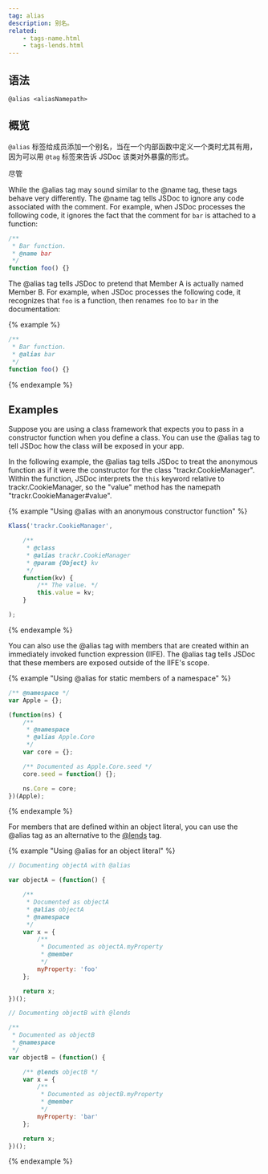 ```yaml
---
tag: alias
description: 别名。
related:
    - tags-name.html
    - tags-lends.html
---
```


## 语法

`@alias <aliasNamepath>`


## 概览

`@alias` 标签给成员添加一个别名，当在一个内部函数中定义一个类时尤其有用，因为可以用 `@tag` 标签来告诉 JSDoc 该类对外暴露的形式。

尽管

While the @alias tag may sound similar to the @name tag, these tags behave very differently. The
@name tag tells JSDoc to ignore any code associated with the comment. For example, when JSDoc
processes the following code, it ignores the fact that the comment for `bar` is attached to a
function:

```js
/**
 * Bar function.
 * @name bar
 */
function foo() {}
```

The @alias tag tells JSDoc to pretend that Member A is actually named Member B. For example, when
JSDoc processes the following code, it recognizes that `foo` is a function, then renames `foo` to
`bar` in the documentation:

{% example %}

```js
/**
 * Bar function.
 * @alias bar
 */
function foo() {}
```
{% endexample %}

## Examples

Suppose you are using a class framework that expects you to pass in a constructor function when you
define a class. You can use the @alias tag to tell JSDoc how the class will be exposed in your app.

In the following example, the @alias tag tells JSDoc to treat the anonymous function as if it were
the constructor for the class "trackr.CookieManager". Within the function, JSDoc interprets the
`this` keyword relative to trackr.CookieManager, so the "value" method has the namepath
"trackr.CookieManager#value".

{% example "Using @alias with an anonymous constructor function" %}

```js
Klass('trackr.CookieManager',

    /**
     * @class
     * @alias trackr.CookieManager
     * @param {Object} kv
     */
    function(kv) {
        /** The value. */
        this.value = kv;
    }

);
```
{% endexample %}

You can also use the @alias tag with members that are created within an immediately invoked function
expression (IIFE). The @alias tag tells JSDoc that these members are exposed outside of the IIFE's
scope.

{% example "Using @alias for static members of a namespace" %}

```js
/** @namespace */
var Apple = {};

(function(ns) {
    /**
     * @namespace
     * @alias Apple.Core
     */
    var core = {};

    /** Documented as Apple.Core.seed */
    core.seed = function() {};

    ns.Core = core;
})(Apple);
```
{% endexample %}

For members that are defined within an object literal, you can use the @alias tag as an alternative
to the [@lends][lends-tag] tag.

{% example "Using @alias for an object literal" %}

```js
// Documenting objectA with @alias

var objectA = (function() {

    /**
     * Documented as objectA
     * @alias objectA
     * @namespace
     */
    var x = {
        /**
         * Documented as objectA.myProperty
         * @member
         */
        myProperty: 'foo'
    };

    return x;
})();

// Documenting objectB with @lends

/**
 * Documented as objectB
 * @namespace
 */
var objectB = (function() {

    /** @lends objectB */
    var x = {
        /**
         * Documented as objectB.myProperty
         * @member
         */
        myProperty: 'bar'
    };

    return x;
})();
```
{% endexample %}

[lends-tag]: tags-lends.html
